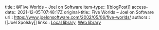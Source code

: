 title:: @Five Worlds – Joel on Software
item-type:: [[blogPost]]
access-date:: 2021-12-05T07:48:17Z
original-title:: Five Worlds – Joel on Software
url:: https://www.joelonsoftware.com/2002/05/06/five-worlds/
authors:: [[Joel Spolsky]]
links:: [Local library](zotero://select/library/items/2TWPSQ6W), [Web library](https://www.zotero.org/users/6520516/items/2TWPSQ6W)
